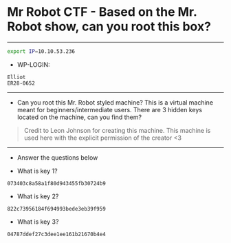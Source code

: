 # Mr Robot CTF - Based on the Mr. Robot show, can you root this box?

---

```bash
export IP=10.10.53.236
```

* WP-LOGIN:

```
Elliot
ER28-0652
```

---

* Can you root this Mr. Robot styled machine? This is a virtual machine meant for beginners/intermediate users. There are 3 hidden keys located on the machine, can you find them?

> Credit to Leon Johnson for creating this machine. This machine is used here with the explicit permission of the creator <3 

---

* Answer the questions below

* What is key 1?

```
073403c8a58a1f80d943455fb30724b9
```

* What is key 2?

```
822c73956184f694993bede3eb39f959
```

* What is key 3?

```
04787ddef27c3dee1ee161b21670b4e4
```

